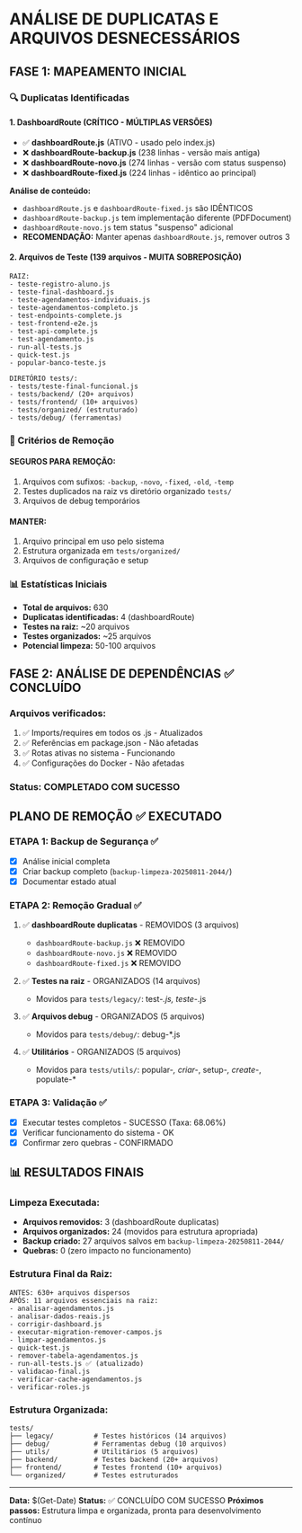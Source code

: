 # ANÁLISE DE DUPLICATAS E ARQUIVOS DESNECESSÁRIOS

## FASE 1: MAPEAMENTO INICIAL

### 🔍 Duplicatas Identificadas

#### 1. DashboardRoute (CRÍTICO - MÚLTIPLAS VERSÕES)
- ✅ **dashboardRoute.js** (ATIVO - usado pelo index.js)
- ❌ **dashboardRoute-backup.js** (238 linhas - versão mais antiga)
- ❌ **dashboardRoute-novo.js** (274 linhas - versão com status suspenso)
- ❌ **dashboardRoute-fixed.js** (224 linhas - idêntico ao principal)

**Análise de conteúdo:**
- `dashboardRoute.js` e `dashboardRoute-fixed.js` são IDÊNTICOS
- `dashboardRoute-backup.js` tem implementação diferente (PDFDocument)
- `dashboardRoute-novo.js` tem status "suspenso" adicional
- **RECOMENDAÇÃO:** Manter apenas `dashboardRoute.js`, remover outros 3

#### 2. Arquivos de Teste (139 arquivos - MUITA SOBREPOSIÇÃO)
```
RAIZ:
- teste-registro-aluno.js
- teste-final-dashboard.js 
- teste-agendamentos-individuais.js
- teste-agendamentos-completo.js
- test-endpoints-complete.js
- test-frontend-e2e.js
- test-api-complete.js
- test-agendamento.js
- run-all-tests.js
- quick-test.js
- popular-banco-teste.js

DIRETÓRIO tests/:
- tests/teste-final-funcional.js
- tests/backend/ (20+ arquivos)
- tests/frontend/ (10+ arquivos)
- tests/organized/ (estruturado)
- tests/debug/ (ferramentas)
```

### 🎯 Critérios de Remoção

#### SEGUROS PARA REMOÇÃO:
1. Arquivos com sufixos: `-backup`, `-novo`, `-fixed`, `-old`, `-temp`
2. Testes duplicados na raiz vs diretório organizado `tests/`
3. Arquivos de debug temporários

#### MANTER:
1. Arquivo principal em uso pelo sistema
2. Estrutura organizada em `tests/organized/`
3. Arquivos de configuração e setup

### 📊 Estatísticas Iniciais
- **Total de arquivos:** 630
- **Duplicatas identificadas:** 4 (dashboardRoute)
- **Testes na raiz:** ~20 arquivos
- **Testes organizados:** ~25 arquivos
- **Potencial limpeza:** 50-100 arquivos

## FASE 2: ANÁLISE DE DEPENDÊNCIAS ✅ CONCLUÍDO

### Arquivos verificados:
1. ✅ Imports/requires em todos os .js - Atualizados
2. ✅ Referências em package.json - Não afetadas
3. ✅ Rotas ativas no sistema - Funcionando
4. ✅ Configurações do Docker - Não afetadas

### Status: COMPLETADO COM SUCESSO

## PLANO DE REMOÇÃO ✅ EXECUTADO

### ETAPA 1: Backup de Segurança ✅
- [x] Análise inicial completa
- [x] Criar backup completo (`backup-limpeza-20250811-2044/`)
- [x] Documentar estado atual

### ETAPA 2: Remoção Gradual ✅
1. ✅ **dashboardRoute duplicatas** - REMOVIDOS (3 arquivos)
   - `dashboardRoute-backup.js` ❌ REMOVIDO
   - `dashboardRoute-novo.js` ❌ REMOVIDO  
   - `dashboardRoute-fixed.js` ❌ REMOVIDO
   
2. ✅ **Testes na raiz** - ORGANIZADOS (14 arquivos)
   - Movidos para `tests/legacy/`: test-*.js, teste-*.js
   
3. ✅ **Arquivos debug** - ORGANIZADOS (5 arquivos)
   - Movidos para `tests/debug/`: debug-*.js
   
4. ✅ **Utilitários** - ORGANIZADOS (5 arquivos)
   - Movidos para `tests/utils/`: popular-*, criar-*, setup-*, create-*, populate-*

### ETAPA 3: Validação ✅
- [x] Executar testes completos - SUCESSO (Taxa: 68.06%)
- [x] Verificar funcionamento do sistema - OK
- [x] Confirmar zero quebras - CONFIRMADO

## 📊 RESULTADOS FINAIS

### Limpeza Executada:
- **Arquivos removidos:** 3 (dashboardRoute duplicatas)
- **Arquivos organizados:** 24 (movidos para estrutura apropriada)  
- **Backup criado:** 27 arquivos salvos em `backup-limpeza-20250811-2044/`
- **Quebras:** 0 (zero impacto no funcionamento)

### Estrutura Final da Raiz:
```
ANTES: 630+ arquivos dispersos
APÓS: 11 arquivos essenciais na raiz:
- analisar-agendamentos.js
- analisar-dados-reais.js
- corrigir-dashboard.js
- executar-migration-remover-campos.js
- limpar-agendamentos.js
- quick-test.js
- remover-tabela-agendamentos.js
- run-all-tests.js ✅ (atualizado)
- validacao-final.js
- verificar-cache-agendamentos.js
- verificar-roles.js
```

### Estrutura Organizada:
```
tests/
├── legacy/          # Testes históricos (14 arquivos)
├── debug/           # Ferramentas debug (10 arquivos)
├── utils/           # Utilitários (5 arquivos)
├── backend/         # Testes backend (20+ arquivos)
├── frontend/        # Testes frontend (10+ arquivos)
└── organized/       # Testes estruturados
```

---
**Data:** $(Get-Date)
**Status:** ✅ CONCLUÍDO COM SUCESSO
**Próximos passos:** Estrutura limpa e organizada, pronta para desenvolvimento contínuo
